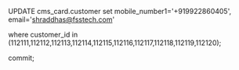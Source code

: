UPDATE cms_card.customer set mobile_number1='+919922860405', email='shraddhas@fsstech.com'

where customer_id in (112111,112112,112113,112114,112115,112116,112117,112118,112119,112120);

commit;
 